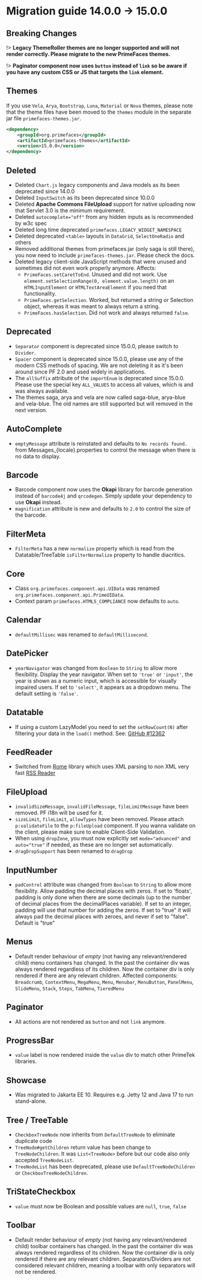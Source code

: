 # Migration guide 14.0.0 -> 15.0.0

## Breaking Changes

!> **Legacy ThemeRoller themes are no longer supported and will not render correctly. Please migrate to the new PrimeFaces themes.**

!> **Paginator component now uses `button` instead of `link` so be aware if you have any custom CSS or JS that targets the `link` element.**

## Themes

If you use `Vela`, `Arya`, `Bootstrap`, `Luna`, `Material` or `Nova` themes, please note that the theme files have been moved to the `themes` module in the separate jar file `primefaces-themes.jar`.

```xml
<dependency>
    <groupId>org.primefaces</groupId>
    <artifactId>primefaces-themes</artifactId>
    <version>15.0.0</version>
</dependency>
```

## Deleted

  * Deleted `Chart.js` legacy components and Java models as its been deprecated since 14.0.0
  * Deleted `InputSwitch` as its been deprecated since 10.0.0
  * Deleted **Apache Commons FileUpload** support for native uploading now that Servlet 3.0 is the minimum requirement.
  * Deleted `autocomplete="off"` from any hidden inputs as is recommended by w3c spec
  * Deleted long time deprecated `primefaces.LEGACY_WIDGET_NAMESPACE`
  * Deleted deprecated `<table>` layouts in `DataGrid`, `SelectOneRadio` and others
  * Removed additional themes from primefaces.jar (only saga is still there), you now need to include `primefaces-themes.jar`. Please check the docs. 
  * Deleted legacy client-side JavaScript methods that were unused and sometimes did not even work properly anymore. Affects:
    * `PrimeFaces.setCaretToEnd`. Unused and did not work. Use `element.setSelectionRange(0, element.value.length)` on an `HTMLInputElement` or `HTMLTextAreaElement` if you need that functionality.
    * `PrimeFaces.getSelection`. Worked, but returned a string or Selection object, whereas it was meant to always return a string.
    * `PrimeFaces.hasSelection`. Did not work and always returned `false`.

## Deprecated

  * `Separator` component is deprecated since 15.0.0, please switch to `Divider`.
  * `Spacer` component is deprecated since 15.0.0, please use any of the modern CSS methods of spacing. We are not deleting it as it's been around since PF 2.0 and used widely in applications.
  * The `allSuffix` attribute of the `importEnum` is deprecated since 15.0.0. Please use the special key `ALL_VALUES` to
    access all values, which is and was always available.
  * The themes saga, arya and vela are now called saga-blue, arya-blue and vela-blue. The old names are still supported but will removed in the next version.

## AutoComplete

  * `emptyMessage` attribute is reinstated and defaults to `No records found.` from Messages_{locale}.properties to control the message when there is no data to display.

## Barcode

  * Barcode component now uses the **Okapi** library for barcode generation instead of `barcode4j` and `qrcodegen`. Simply update your dependency to use **Okapi** instead.
  * `magnification` attribute is new and defaults to `2.0` to control the size of the barcode.

## FilterMeta

  * `FilterMeta` has a new `normalize` property which is read from the Datatable/TreeTable `isFilterNormalize` property to handle diacritics.

## Core

  * Class `org.primefaces.component.api.UIData` was renamed `org.primefaces.component.api.PrimeUIData`.
  * Context param `primefaces.HTML5_COMPLIANCE` now defaults to `auto`.

## Calendar

  * `defaultMillisec` was renamed to `defaultMillisecond`.

## DatePicker

  * `yearNavigator` was changed from `Boolean` to `String` to allow more flexibility. Display the year navigator. When set to `'true'` or `'input'`, the year is shown as a numeric input, which is accessible for visually impaired users. If set to `'select'`, it appears as a dropdown menu. The default setting is `'false'`.

## Datatable

*  If using a custom LazyModel you need to set the `setRowCount(N)` after filtering your data in the `load()` method. See: [GitHub #12362](https://github.com/primefaces/primefaces/issues/12362)

## FeedReader

  * Switched from [Rome](https://rometools.github.io/rome/) library which uses XML parsing to non XML very fast [RSS Reader](https://github.com/w3stling/rssreader)

## FileUpload
  * `invalidSizeMessage`, `invalidFileMessage`, `fileLimitMessage` have been removed. PF i18n will be used for it.
  * `sizeLimit`, `fileLimit`, `allowTypes` have been removed. Please attach `p:validateFile` to the `p:fileUpload` component. If you wanna validate on the client, please make sure to enable Client-Side Validation.
  * When using `dropZone`, you must now explicitly set `mode="advanced"` and `auto="true"` if needed, as these are no longer set automatically.
  * `dragDropSupport` has been renamed to `dragDrop`

## InputNumber

  * `padControl` attribute was changed from `Boolean` to `String` to allow more flexibility. Allow padding the decimal places with zeros. If set to 'floats', padding is only done when there are some decimals (up to the number of decimal places from the decimalPlaces variable). If set to an integer, padding will use that number for adding the zeros. If set to "true" it will always pad the decimal places with zeroes, and never if set to "false". Default is "true"

## Menus

  * Default render behaviour of *empty* (not having any relevant/rendered child) menu containers has changed. In the past the container div was always rendered regardless of its children. Now the container div is only rendered if there are any relevant children.
    Affected components: `Breadcrumb`, `ContextMenu`, `MegaMenu`, `Menu`, `Menubar`, `MenuButton`, `PanelMenu`, `SlideMenu`, `Stack`, `Steps`, `TabMenu`, `TieredMenu`

## Paginator
  * All actions are not rendered as `button` and not `link` anymore.

## ProgressBar
  * `value` label is now rendered inside the `value` div to match other PrimeTek libraries.

## Showcase
  * Was migrated to Jakarta EE 10. Requires e.g. Jetty 12 and Java 17 to run stand-alone.

## Tree / TreeTable
  * `CheckboxTreeNode` now inherits from `DefaultTreeNode` to eliminate duplicate code
  * `TreeNode#getChildren` return value has been change to `TreeNodeChildren`. It was `List<TreeNode>` before but our code also only accepted `TreeNodeList`.
  * `TreeNodeList` has been deprecated, please use `DefaultTreeNodeChildren` or `CheckboxTreeNodeChildren`.

## TriStateCheckbox
  * `value` must now be Boolean and possible values are `null`, `true`, `false`

## Toolbar

  * Default render behaviour of *empty* (not having any relevant/rendered child) toolbar containers has changed. In the past the container div was always rendered regardless of its children. Now the container div is only rendered if there are any relevant children. Separators/Dividers are not considered relevant children, meaning a toolbar with only separators will not be rendered.
